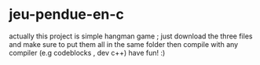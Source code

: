 # jeu-pendue-en-c
actually this project is simple hangman game ;
just download the three files and make sure to put them all in the same folder
then compile with any compiler (e.g codeblocks , dev c++)
have fun! :)
